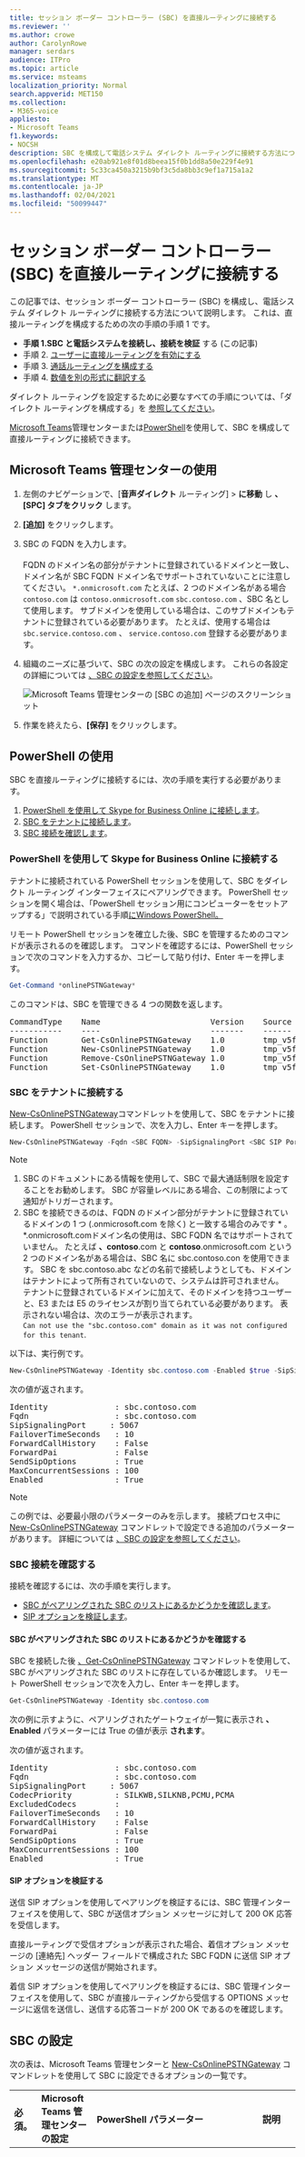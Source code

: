 ```yaml
---
title: セッション ボーダー コントローラー (SBC) を直接ルーティングに接続する
ms.reviewer: ''
ms.author: crowe
author: CarolynRowe
manager: serdars
audience: ITPro
ms.topic: article
ms.service: msteams
localization_priority: Normal
search.appverid: MET150
ms.collection:
- M365-voice
appliesto:
- Microsoft Teams
f1.keywords:
- NOCSH
description: SBC を構成して電話システム ダイレクト ルーティングに接続する方法について説明します。
ms.openlocfilehash: e20ab921e8f01d8beea15f0b1dd8a50e229f4e91
ms.sourcegitcommit: 5c33ca450a3215b9bf3c5da8bb3c9ef1a715a1a2
ms.translationtype: MT
ms.contentlocale: ja-JP
ms.lasthandoff: 02/04/2021
ms.locfileid: "50099447"
---
```

# <a name="connect-your-session-border-controller-sbc-to-direct-routing"></a>セッション ボーダー コントローラー (SBC) を直接ルーティングに接続する

この記事では、セッション ボーダー コントローラー (SBC) を構成し、電話システム ダイレクト ルーティングに接続する方法について説明します。  これは、直接ルーティングを構成するための次の手順の手順 1 です。

- **手順 1.SBC と電話システムを接続し、接続を検証** する (この記事)
- 手順 2. [ユーザーに直接ルーティングを有効にする](direct-routing-enable-users.md)
- 手順 3. [通話ルーティングを構成する](direct-routing-voice-routing.md)
- 手順 4. [数値を別の形式に翻訳する](direct-routing-translate-numbers.md) 

ダイレクト ルーティングを設定するために必要なすべての手順については、「ダイレクト ルーティングを構成する」を [参照してください](direct-routing-configure.md)。

[Microsoft Teams](#using-the-microsoft-teams-admin-center)管理センターまたは[PowerShell](#using-powershell)を使用して、SBC を構成して直接ルーティングに接続できます。

## <a name="using-the-microsoft-teams-admin-center"></a>Microsoft Teams 管理センターの使用

1. 左側のナビゲーションで、[**音声ダイレクト** ルーティング]  >  **に移動** し **、[SPC] タブをクリック** します。
2. **[追加]** をクリックします。
3. SBC の FQDN を入力します。 <br><br>FQDN のドメイン名の部分がテナントに登録されているドメインと一致し、ドメイン名が SBC FQDN ドメイン名でサポートされていないことに注意してください。 `*.onmicrosoft.com` たとえば、2 つのドメイン名がある場合 `contoso.com` は `contoso.onmicrosoft.com` `sbc.contoso.com` 、SBC 名として使用します。 サブドメインを使用している場合は、このサブドメインもテナントに登録されている必要があります。 たとえば、使用する場合は `sbc.service.contoso.com` 、 `service.contoso.com` 登録する必要があります。
4. 組織のニーズに基づいて、SBC の次の設定を構成します。 これらの各設定の詳細については [、SBC の設定を参照してください](#sbc-settings)。

    ![Microsoft Teams 管理センターの [SBC の追加] ページのスクリーンショット](media/direct-routing-add-sbc.png)

5. 作業を終えたら、**[保存]** をクリックします。

## <a name="using-powershell"></a>PowerShell の使用

SBC を直接ルーティングに接続するには、次の手順を実行する必要があります。

1. [PowerShell を使用して Skype for Business Online に接続します](#connect-to-skype-for-business-online-by-using-powershell)。
2. [SBC をテナントに接続します](#connect-the-sbc-to-the-tenant)。
3. [SBC 接続を確認します](#verify-the-sbc-connection)。

### <a name="connect-to-skype-for-business-online-by-using-powershell"></a>PowerShell を使用して Skype for Business Online に接続する

テナントに接続されている PowerShell セッションを使用して、SBC をダイレクト ルーティング インターフェイスにペアリングできます。 PowerShell セッションを開く場合は、「PowerShell セッション用にコンピューターをセットアップする」で説明されている手順[にWindows PowerShell。](https://docs.microsoft.com/SkypeForBusiness/set-up-your-computer-for-windows-powershell/set-up-your-computer-for-windows-powershell)
 
リモート PowerShell セッションを確立した後、SBC を管理するためのコマンドが表示されるのを確認します。 コマンドを確認するには、PowerShell セッションで次のコマンドを入力するか、コピーして貼り付け、Enter キーを押します。 

```PowerShell
Get-Command *onlinePSTNGateway*
```

このコマンドは、SBC を管理できる 4 つの関数を返します。

<pre>
CommandType    Name                       Version    Source 
-----------    ----                       -------    ------ 
Function       Get-CsOnlinePSTNGateway    1.0        tmp_v5fiu1no.wxt 
Function       New-CsOnlinePSTNGateway    1.0        tmp_v5fiu1no.wxt 
Function       Remove-CsOnlinePSTNGateway 1.0        tmp_v5fiu1no.wxt 
Function       Set-CsOnlinePSTNGateway    1.0        tmp_v5fiu1no.wxt
</pre>

### <a name="connect-the-sbc-to-the-tenant"></a>SBC をテナントに接続する

[New-CsOnlinePSTNGateway](https://docs.microsoft.com/powershell/module/skype/new-csonlinepstngateway)コマンドレットを使用して、SBC をテナントに接続します。 PowerShell セッションで、次を入力し、Enter キーを押します。

```PowerShell
New-CsOnlinePSTNGateway -Fqdn <SBC FQDN> -SipSignalingPort <SBC SIP Port> -MaxConcurrentSessions <Max Concurrent Sessions the SBC can handle> -Enabled $true
```

  > [!NOTE]
  > 1. SBC のドキュメントにある情報を使用して、SBC で最大通話制限を設定することをお勧めします。 SBC が容量レベルにある場合、この制限によって通知がトリガーされます。
  > 2. SBC を接続できるのは、FQDN のドメイン部分がテナントに登録されているドメインの 1 つ (.onmicrosoft.com を除く) と一致する場合のみです \* 。 \*.onmicrosoft.comドメイン名の使用は、SBC FQDN 名ではサポートされていません。 たとえば **、contoso**.com と **contoso**.onmicrosoft.com という 2 つのドメイン名がある場合は、SBC 名に sbc.contoso.con を使用できます。 SBC を sbc.contoso.abc などの名前で接続しようとしても、ドメインはテナントによって所有されていないので、システムは許可されません。<br/>
  > テナントに登録されているドメインに加えて、そのドメインを持つユーザーと、E3 または E5 のライセンスが割り当てられている必要があります。 表示されない場合は、次のエラーが表示されます。<br/>
  `Can not use the "sbc.contoso.com" domain as it was not configured for this tenant`.

以下は、実行例です。

```PowerShell
New-CsOnlinePSTNGateway -Identity sbc.contoso.com -Enabled $true -SipSignalingPort 5067 -MaxConcurrentSessions 100 
```

次の値が返されます。

<pre>
Identity              : sbc.contoso.com 
Fqdn                  : sbc.contoso.com 
SipSignalingPort     : 5067 
FailoverTimeSeconds   : 10 
ForwardCallHistory    : False 
ForwardPai            : False 
SendSipOptions        : True 
MaxConcurrentSessions : 100 
Enabled               : True   
</pre>

> [!NOTE]
> この例では、必要最小限のパラメーターのみを示します。 接続プロセス中に [New-CsOnlinePSTNGateway](https://docs.microsoft.com/powershell/module/skype/new-csonlinepstngateway) コマンドレットで設定できる追加のパラメーターがあります。 詳細については [、SBC の設定を参照してください](#sbc-settings)。
 
### <a name="verify-the-sbc-connection"></a>SBC 接続を確認する

接続を確認するには、次の手順を実行します。

- [SBC がペアリングされた SBC のリストにあるかどうかを確認します](#check-whether-the-sbc-is-on-the-list-of-paired-sbcs)。
- [SIP オプションを検証します](#validate-sip-options)。
 
#### <a name="check-whether-the-sbc-is-on-the-list-of-paired-sbcs"></a>SBC がペアリングされた SBC のリストにあるかどうかを確認する

SBC を接続した後 [、Get-CsOnlinePSTNGateway](https://docs.microsoft.com/powershell/module/skype/get-csonlinepstngateway) コマンドレットを使用して、SBC がペアリングされた SBC のリストに存在しているか確認します。 リモート PowerShell セッションで次を入力し、Enter キーを押します。

```PowerShell
Get-CsOnlinePSTNGateway -Identity sbc.contoso.com  
```

次の例に示すように、ペアリングされたゲートウェイが一覧に表示され **、Enabled** パラメーターには True の値が表示 **されます**。

次の値が返されます。

<pre>
Identity              : sbc.contoso.com  
Fqdn                  : sbc.contoso.com
SipSignalingPort     : 5067
CodecPriority         : SILKWB,SILKNB,PCMU,PCMA
ExcludedCodecs        :  
FailoverTimeSeconds   : 10
ForwardCallHistory    : False
ForwardPai            : False
SendSipOptions        : True
MaxConcurrentSessions : 100
Enabled               : True
</pre>

#### <a name="validate-sip-options"></a>SIP オプションを検証する

送信 SIP オプションを使用してペアリングを検証するには、SBC 管理インターフェイスを使用して、SBC が送信オプション メッセージに対して 200 OK 応答を受信します。

直接ルーティングで受信オプションが表示された場合、着信オプション メッセージの [連絡先] ヘッダー フィールドで構成された SBC FQDN に送信 SIP オプション メッセージの送信が開始されます。 

着信 SIP オプションを使用してペアリングを検証するには、SBC 管理インターフェイスを使用して、SBC が直接ルーティングから受信する OPTIONS メッセージに返信を送信し、送信する応答コードが 200 OK であるのを確認します。

## <a name="sbc-settings"></a>SBC の設定

次の表は、Microsoft Teams 管理センターと [New-CsOnlinePSTNGateway](https://docs.microsoft.com/powershell/module/skype/new-csonlinepstngateway) コマンドレットを使用して SBC に設定できるオプションの一覧です。

|必須。|Microsoft Teams 管理センターの設定|PowerShell パラメーター|説明|既定値|可能な値|種類と制限|
|:-----|:-----|:-----|:-----|:-----|:-----|:-----|
|はい|**SBC の FQDN を追加する**|FQDN |なし|FQDN 名、63 文字まで|コンピューター、ドメイン、サイト、[および OUs](https://support.microsoft.com/help/909264)の Active Directory の名前付け規則で許可および禁止されている文字の一覧を参照してください。|
|いいえ|**有効**|有効|発信通話の SBC を有効にする場合に使用します。 この機能を使用すると、SBC を更新中またはメンテナンス中にサービスから一時的に削除できます。 |False|True<br/>False|Boolean|
|はい|**SIP シグナリング ポート**|SipSignalingPort |これは、トランスポート層 (TLS) プロトコルを使用してダイレクト ルーティングと通信するために使用されるリッスン ポートです。|なし|任意のポート|0 から 65535 |
|いいえ|**SIP の送信オプション**|SendSIPOptions |SBC が SIP オプション メッセージを送信するかどうかを定義します。 この設定を有効にすることを強くお勧めします。 この設定をオフにすると、SBC は監視および通知システムから除外されます。|True|True<br/>False|Boolean|
|いいえ|**通話履歴を転送する**|ForwardCallHistory |通話履歴情報がトランク経由で転送されるかどうかを示します。 これを有効にした場合、Microsoft 365 または Office 365 プロキシは履歴情報と参照者ヘッダーを送信します。 |False|True<br/>False|Boolean|
|いいえ|**FORWARD P アサート ID (HEADER) ヘッダー**|ForwardPAI|呼び出しと共に、この HEADER ヘッダーを転送するかどうかを示します。 PAI ヘッダーがあれば、発信者 ID を確認できます。 この設定がオンの場合は、Privacy:ID ヘッダーも送信されます。|False|True<br/>False|Boolean|
|いいえ|**同時呼び出しキャパシティ**|MaxConcurrentSessions |値を設定すると、同時セッションの数が 90% 以上の場合に通知システムが通知します。 値を設定しない場合、通知は生成されません。 ただし、監視システムは 24 時間ごとに同時セッションの数を報告します。 |Null|Null<br/>1 ~ 100,000 ||
|いいえ|**フェールオーバー応答コード**|FailoverResponseCodes<br>|ダイレクト ルーティングが送信の招待に応答して 4xx または 6xx SIP エラー コードを受け取った場合、通話は既定で完了したと見なされます。 送信とは、トラフィック フローを含む Teams クライアントから PSTN への通話を意味します。Teams クライアント -> ダイレクト ルーティング -> SBC -> テレフォニー ネットワーク)。 フェールオーバー応答コードを指定すると、ネットワークまたは他の問題のために SBC が呼び出しを実行できない場合、指定されたコードを受け取った場合、ダイレクト ルーティングは別の SBC を強制的に試用します (ユーザーの音声ルーティング ポリシーに別の SBC が存在する場合)。 詳細については、「セッション ボーダー コントローラー (SBC) から受信した特定の SIP コードのフェールオーバー [」を参照してください](direct-routing-trunk-failover-on-outbound-call.md)。|408, 503, 504||Int|
|いいえ|**フェールオーバー時間 (秒)**|FailoverTimeSeconds |値を設定すると、設定した時間内にゲートウェイによって応答されない発信通話は、次に使用可能なトランクにルーティングされます。 追加のトランクがない場合、通話は自動的にドロップされます。 既定値は 10 秒です。 ネットワークとゲートウェイの応答が遅い組織では、これにより、通話が不必要にドロップされる可能性があります。|10|数値|Int|
|いいえ|**メディア トラフィックに推奨される国または地域**|MediaRelayRoutingLocationOverride |メディア トラフィックに優先する国または地域を手動で設定するために使用します。 この設定は、通話ログがメディア パスのデータセンターの既定の割り当てが SBC データセンターに最も近いパスを使用しない場合にのみ設定することをお勧めします。 既定では、ダイレクト ルーティングは SBC のパブリック IP アドレスに基づいてデータセンターを割り当て、常に SBC データセンターに最も近いパスを選択します。 ただし、場合によっては、既定のパスが最適なパスではない可能性があります。 このパラメーターを使用すると、メディア トラフィックの優先領域を手動で設定できます。 |なし|ISO 形式の国コード||
|いいえ|**SBC は緊急通話に PIDF/LO をサポートします**|PidfloSupported|SBC で緊急通話のプレゼンス情報データ形式の場所オブジェクト (PIDF/LO) をサポートするかどうかを指定します。||||
|いいえ|**ユーザーの検索中に電話を鳴らします**|GenerateRingingWhileLocatingUser|音声信号を呼び出し元に再生するかどうかを設定して、Teams が通話の確立中を示します。 この設定は、メディア 以外のバイパス モードのダイレクト ルーティングにのみ適用されます。 PSTN から Teams クライアントへの着信通話は、確立が予想よりも長くなる場合があります。 この場合、発信者は何も聞こえない、Teams クライアントが呼び出されない、通話が一部の通信プロバイダーによって取り消される可能性があります。 この設定は、これらのシナリオで発生する可能性がある予期しない無音を回避するのに役立ちます。|True|True<br/>False|Boolean|
|いいえ| - |MediaBypass|この設定は、SBC がメディア バイパスをサポートするかどうか、およびこの SBC に使用するかどうかを示します。 |なし|True<br/>False|Boolean|

## <a name="see-also"></a>関連項目

[ダイレクト ルーティングを計画する](direct-routing-plan.md)

[ダイレクト ルーティングを構成する](direct-routing-configure.md)

[Teams での PowerShell の概要](teams-powershell-overview.md)
